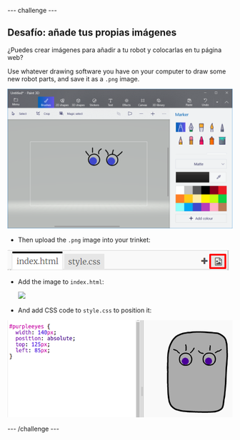 \--- challenge \---

## Desafío: añade tus propias imágenes

¿Puedes crear imágenes para añadir a tu robot y colocarlas en tu página web?

Use whatever drawing software you have on your computer to draw some new robot parts, and save it as a `.png` image.

![screenshot](images/robot-eyes-edit.png)

+ Then upload the `.png` image into your trinket:

![screenshot](images/robot-image-add.png)

+ Add the image to `index.html`: 

    <img id="purpleeyes" src="purpleeyes.png">
    

+ And add CSS code to `style.css` to position it:

![screenshot](images/robot-use-purple-eyes.png)

\--- /challenge \---